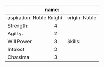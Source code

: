 <table>
<thead>
  <tr>
    <th colspan="5"> name: </th>
  </tr>
</thead>
<tbody>
  <tr>
    <td colspan="2"> aspiration: Noble Knight </td>
    <td colspan="3"> origin: Noble</td>
  </tr>
  <tr>
    <td>Strength:</td>
    <td> 4 </td>
    <td colspan="3" rowspan="5">Skills:</td>
  </tr>
  <tr>
    <td>Agility:</td>
    <td> 2 </td>
  </tr>
  <tr>
    <td> Will Power </td>
    <td> 3 </td>
  </tr>
  <tr>
    <td> Intelect </td>
    <td> 2 </td>
  </tr>
  <tr>
    <td> Charsima </td>
    <td> 3 </td>
  </tr>
</tbody>
</table>